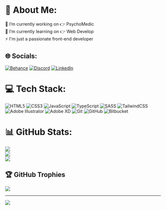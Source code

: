 # 💫 About Me:
🔭 I’m currently working on 👉 PsychoMedic<br>🌱 I’m currently learning on 👉 Web Develop<br>⚡ I'm just a passionate front-end developer 


## 🌐 Socials:
[![Behance](https://img.shields.io/badge/Behance-1769ff?logo=behance&logoColor=white)](https://behance.net/https://www.behance.net/doriannamylak) [![Discord](https://img.shields.io/badge/Discord-%237289DA.svg?logo=discord&logoColor=white)](https://discord.gg/rafciolson) [![LinkedIn](https://img.shields.io/badge/LinkedIn-%230077B5.svg?logo=linkedin&logoColor=white)](https://linkedin.com/in/https://www.linkedin.com/in/dorian-namy%C5%9Blak-6874392a6/) 

# 💻 Tech Stack:
![HTML5](https://img.shields.io/badge/html5-%23E34F26.svg?style=for-the-badge&logo=html5&logoColor=white) ![CSS3](https://img.shields.io/badge/css3-%231572B6.svg?style=for-the-badge&logo=css3&logoColor=white) ![JavaScript](https://img.shields.io/badge/javascript-%23323330.svg?style=for-the-badge&logo=javascript&logoColor=%23F7DF1E) ![TypeScript](https://img.shields.io/badge/typescript-%23007ACC.svg?style=for-the-badge&logo=typescript&logoColor=white)
![SASS](https://img.shields.io/badge/SASS-hotpink.svg?style=for-the-badge&logo=SASS&logoColor=white) ![TailwindCSS](https://img.shields.io/badge/tailwindcss-%2338B2AC.svg?style=for-the-badge&logo=tailwind-css&logoColor=white)
![Adobe Illustrator](https://img.shields.io/badge/adobe%20illustrator-%23FF9A00.svg?style=for-the-badge&logo=adobe%20illustrator&logoColor=white) ![Adobe XD](https://img.shields.io/badge/Adobe%20XD-470137?style=for-the-badge&logo=Adobe%20XD&logoColor=#FF61F6) 
![Git](https://img.shields.io/badge/git-%23F05033.svg?style=for-the-badge&logo=git&logoColor=white) ![GitHub](https://img.shields.io/badge/github-%23121011.svg?style=for-the-badge&logo=github&logoColor=white) ![Bitbucket](https://img.shields.io/badge/bitbucket-%230047B3.svg?style=for-the-badge&logo=bitbucket&logoColor=white)
# 📊 GitHub Stats:
![](https://github-readme-stats.vercel.app/api?username=rafciol&theme=radical&hide_border=false&include_all_commits=false&count_private=false)<br/>
![](https://github-readme-streak-stats.herokuapp.com/?user=rafciol&theme=radical&hide_border=false)<br/>
![](https://github-readme-stats.vercel.app/api/top-langs/?username=rafciol&theme=radical&hide_border=false&include_all_commits=false&count_private=false&layout=compact)

## 🏆 GitHub Trophies
![](https://github-profile-trophy.vercel.app/?username=rafciol&theme=radical&no-frame=false&no-bg=true&margin-w=4)

---
[![](https://visitcount.itsvg.in/api?id=rafciol&icon=0&color=0)](https://visitcount.itsvg.in)

<!-- Proudly created with GPRM ( https://gprm.itsvg.in ) -->
